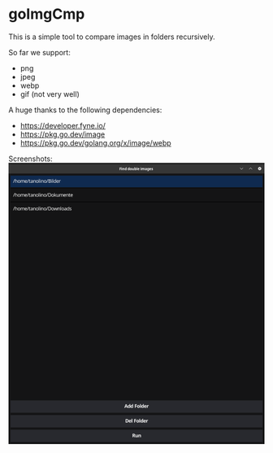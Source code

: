 # goImgCmp

This is a simple tool to compare images in folders recursively.

So far we support:
* png
* jpeg
* webp
* gif (not very well)

A huge thanks to the following dependencies:
* https://developer.fyne.io/
* https://pkg.go.dev/image
* https://pkg.go.dev/golang.org/x/image/webp

Screenshots:
![choose folder](./doc/ChooseFoldersToScan.png "Chose folder to scan")
